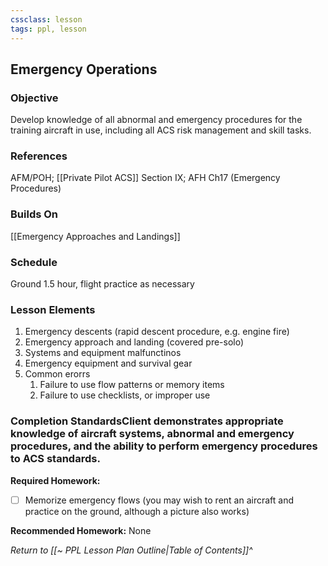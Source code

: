 ```yaml
---
cssclass: lesson
tags: ppl, lesson
---
```

## Emergency Operations

### Objective
Develop knowledge of all abnormal and emergency procedures for the training aircraft in use, including all ACS risk management and skill tasks.

### References
AFM/POH; [[Private Pilot ACS]] Section IX; AFH Ch17 (Emergency Procedures)

### Builds On
[[Emergency Approaches and Landings]]

### Schedule
Ground 1.5 hour, flight practice as necessary

### Lesson Elements
1. Emergency descents (rapid descent procedure, e.g. engine fire)
2. Emergency approach and landing (covered pre-solo)
3. Systems and equipment malfunctinos
4. Emergency equipment and survival gear
5. Common erorrs
	1. Failure to use flow patterns or memory items
	2. Failure to use checklists, or improper use

### Completion StandardsClient demonstrates appropriate knowledge of aircraft systems, abnormal and emergency procedures, and the ability to perform emergency procedures to ACS standards.

**Required Homework:** 
- [ ] Memorize emergency flows (you may wish to rent an aircraft and practice on the ground, although a picture also works)

**Recommended Homework:** None

*Return to [[~ PPL Lesson Plan Outline|Table of Contents]]^*